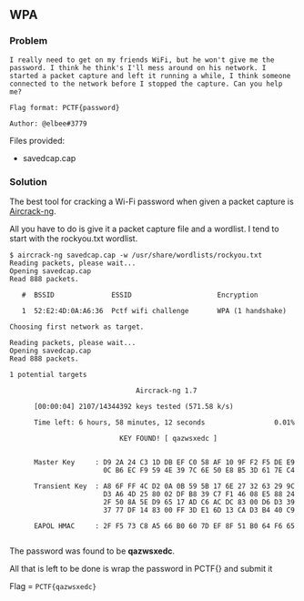 ## WPA


### Problem
```
I really need to get on my friends WiFi, but he won't give me the password. I think he think's I'll mess around on his network. I started a packet capture and left it running a while, I think someone connected to the network before I stopped the capture. Can you help me?

Flag format: PCTF{password}

Author: @elbee#3779
```
Files provided:
- savedcap.cap
### Solution

The best tool for cracking a Wi-Fi password when given a packet capture is  [Aircrack-ng](https://www.aircrack-ng.org/).

All you have to do is give it a packet capture file and a wordlist. I tend to start with the rockyou.txt wordlist.

```
$ aircrack-ng savedcap.cap -w /usr/share/wordlists/rockyou.txt
Reading packets, please wait...
Opening savedcap.cap
Read 888 packets.

   #  BSSID              ESSID                     Encryption

   1  52:E2:4D:0A:A6:36  Pctf wifi challenge       WPA (1 handshake)

Choosing first network as target.

Reading packets, please wait...
Opening savedcap.cap
Read 888 packets.

1 potential targets

                               Aircrack-ng 1.7

      [00:00:04] 2107/14344392 keys tested (571.58 k/s)

      Time left: 6 hours, 58 minutes, 12 seconds                 0.01%

                           KEY FOUND! [ qazwsxedc ]


      Master Key     : D9 2A 24 C3 1D DB EF C0 58 AF 10 9F F2 F5 DE E9
                       0C B6 EC F9 59 4E 39 7C 6E 50 E8 B5 3D 61 7E C4

      Transient Key  : A8 6F FF 4C D2 0A 0B 59 5B 17 6E 27 32 63 29 9C
                       D3 A6 4D 25 80 02 DF B8 39 C7 F1 46 08 E5 88 24
                       2F 50 8A 5E D9 65 17 AD C6 AC DC 83 00 D6 D3 39
                       37 77 DF 14 83 00 FF 3D E1 6D 13 CA D3 B4 40 C9

      EAPOL HMAC     : 2F F5 73 C8 A5 66 B0 60 7D EF 8F 51 B0 64 F6 65


```

The password was found to be **qazwsxedc**.

All that is left to be done is wrap the password in PCTF{} and submit it

Flag = `PCTF{qazwsxedc}`